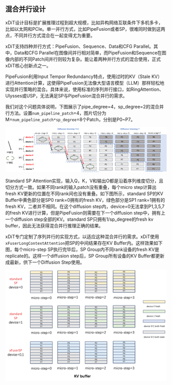 
## 混合并行设计

xDiT设计目标是扩展推理过程到超大规模，比如异构网络互联条件下多机多卡，比如以太网和PCIe。单一并行方式，比如PipeFusion或者SP，很难同时做到这两点，不同并行方式混合在一起变得尤为重要。

xDiT支持四种并行方式：PipeFusion、Sequence、Data和CFG Parallel。其中，Data和CFG Parallel在图像间并行相对简单，而PipeFusion和Sequence在图像内部的不同Patch间并行则较为复杂。能让着两种并行方式的混合使用，正式xDiT核心创新点之一。

PipeFusion利用Input Tempor Redundancy特点，使用过时的KV（Stale KV）进行Attention计算，这使得PipeFusion无法像大型语言模型（LLM）那样轻松地实现并行策略的混合。具体来说，使用标准的序列并行接口，如RingAttention、Ulysses或USP，无法满足SP与PipeFusion混合并行的需求。

我们对这个问题具体说明，下图展示了pipe_degree=4，sp_degree=2的混合并行方法。设置`num_pipeline_patch`=4，图片切分为M=`num_pipeline_patch*sp_degree`=8个Patch，分别是P0~P7。

![hybrid parallel workflow](../../assets/methods/hybrid_workflow.png)

Standard SP Attention实现，输入Q，K，V和输出O都是沿着序列维度切分，且切分方式一致。如果不同rank的输入patch没有重叠，每个micro step计算出fresh KV更新的位置在不同rank间也没有重叠。如下图所示，standard SP的KV Buffer中黄色部分是SP0 rank=0拥有的fresh KV，绿色部分是SP1 rank=1拥有的fresh KV，二者并不相同。在这个diffusion step内，device=0无法拿到P1,3,5,7的fresh KV进行计算，但是PipeFusion则需要在下一个diffusion step中，拥有上一个diffusion step全部的KV。standard SP只拥有1/sp_degree的fresh kv buffer，因此无法获得混合并行推理正确的结果。

xDiT专门定制了序列并行的实现方式，以适应这种混合并行的需求。xDiT使用`xFuserLongContextAttention`把SP的中间结果存在KV Buffer内。这样效果如下图，每个micro-step SP执行完毕后，SP Group内不同rank设备的fresh KV是replicate的。这样一个diffusion step后，SP Group所有设备的KV Buffer都更新成最新，供下一个Diffusion Step使用。

![kvbuffer in hybrid parallel](../../assets/methods/kvbuffer_hybrid.png)